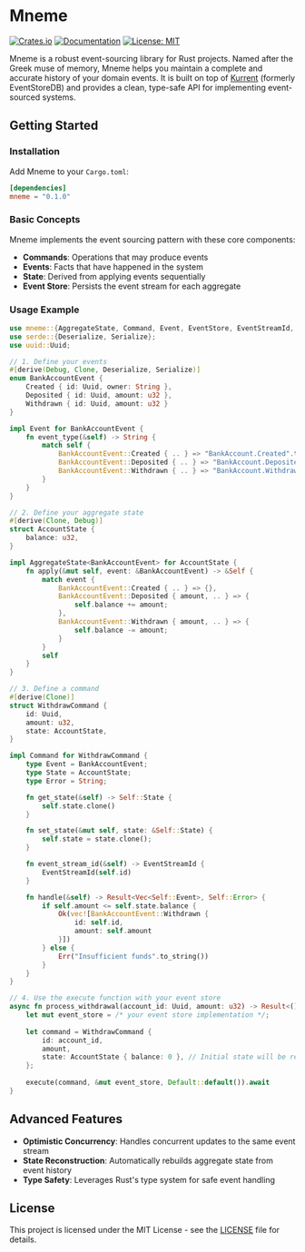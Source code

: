 # Mneme

[![Crates.io](https://img.shields.io/crates/v/mneme)](https://crates.io/crates/mneme)
[![Documentation](https://docs.rs/mneme/badge.svg)](https://docs.rs/mneme)
[![License: MIT](https://img.shields.io/badge/License-MIT-yellow.svg)](https://opensource.org/licenses/MIT)

Mneme is a robust event-sourcing library for Rust projects. Named after the
Greek muse of memory, Mneme helps you maintain a complete and accurate history
of your domain events. It is built on top of [Kurrent](https://kurrent.dev/)
(formerly EventStoreDB) and provides a clean, type-safe API for implementing
event-sourced systems.

## Getting Started

### Installation

Add Mneme to your `Cargo.toml`:

```toml
[dependencies]
mneme = "0.1.0"
```

### Basic Concepts

Mneme implements the event sourcing pattern with these core components:

- **Commands**: Operations that may produce events
- **Events**: Facts that have happened in the system
- **State**: Derived from applying events sequentially
- **Event Store**: Persists the event stream for each aggregate

### Usage Example

```rust
use mneme::{AggregateState, Command, Event, EventStore, EventStreamId, execute};
use serde::{Deserialize, Serialize};
use uuid::Uuid;

// 1. Define your events
#[derive(Debug, Clone, Deserialize, Serialize)]
enum BankAccountEvent {
    Created { id: Uuid, owner: String },
    Deposited { id: Uuid, amount: u32 },
    Withdrawn { id: Uuid, amount: u32 }
}

impl Event for BankAccountEvent {
    fn event_type(&self) -> String {
        match self {
            BankAccountEvent::Created { .. } => "BankAccount.Created".to_string(),
            BankAccountEvent::Deposited { .. } => "BankAccount.Deposited".to_string(),
            BankAccountEvent::Withdrawn { .. } => "BankAccount.Withdrawn".to_string(),
        }
    }
}

// 2. Define your aggregate state
#[derive(Clone, Debug)]
struct AccountState {
    balance: u32,
}

impl AggregateState<BankAccountEvent> for AccountState {
    fn apply(&mut self, event: &BankAccountEvent) -> &Self {
        match event {
            BankAccountEvent::Created { .. } => {},
            BankAccountEvent::Deposited { amount, .. } => {
                self.balance += amount;
            },
            BankAccountEvent::Withdrawn { amount, .. } => {
                self.balance -= amount;
            }
        }
        self
    }
}

// 3. Define a command
#[derive(Clone)]
struct WithdrawCommand {
    id: Uuid,
    amount: u32,
    state: AccountState,
}

impl Command for WithdrawCommand {
    type Event = BankAccountEvent;
    type State = AccountState;
    type Error = String;

    fn get_state(&self) -> Self::State {
        self.state.clone()
    }

    fn set_state(&mut self, state: &Self::State) {
        self.state = state.clone();
    }

    fn event_stream_id(&self) -> EventStreamId {
        EventStreamId(self.id)
    }

    fn handle(&self) -> Result<Vec<Self::Event>, Self::Error> {
        if self.amount <= self.state.balance {
            Ok(vec![BankAccountEvent::Withdrawn { 
                id: self.id, 
                amount: self.amount 
            }])
        } else {
            Err("Insufficient funds".to_string())
        }
    }
}

// 4. Use the execute function with your event store
async fn process_withdrawal(account_id: Uuid, amount: u32) -> Result<(), mneme::Error> {
    let mut event_store = /* your event store implementation */;
    
    let command = WithdrawCommand {
        id: account_id,
        amount,
        state: AccountState { balance: 0 }, // Initial state will be replaced by stored events
    };
    
    execute(command, &mut event_store, Default::default()).await
}
```

## Advanced Features

- **Optimistic Concurrency**: Handles concurrent updates to the same event stream
- **State Reconstruction**: Automatically rebuilds aggregate state from event history
- **Type Safety**: Leverages Rust's type system for safe event handling

## License

This project is licensed under the MIT License - see the [LICENSE](LICENSE)
file for details.
